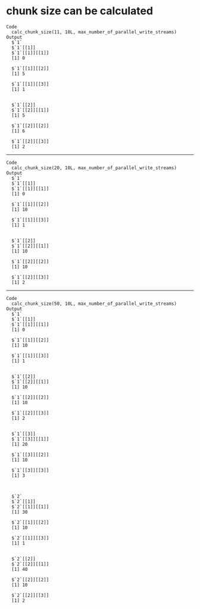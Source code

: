 # chunk size can be calculated

    Code
      calc_chunk_size(11, 10L, max_number_of_parallel_write_streams)
    Output
      $`1`
      $`1`[[1]]
      $`1`[[1]][[1]]
      [1] 0
      
      $`1`[[1]][[2]]
      [1] 5
      
      $`1`[[1]][[3]]
      [1] 1
      
      
      $`1`[[2]]
      $`1`[[2]][[1]]
      [1] 5
      
      $`1`[[2]][[2]]
      [1] 6
      
      $`1`[[2]][[3]]
      [1] 2
      
      
      

---

    Code
      calc_chunk_size(20, 10L, max_number_of_parallel_write_streams)
    Output
      $`1`
      $`1`[[1]]
      $`1`[[1]][[1]]
      [1] 0
      
      $`1`[[1]][[2]]
      [1] 10
      
      $`1`[[1]][[3]]
      [1] 1
      
      
      $`1`[[2]]
      $`1`[[2]][[1]]
      [1] 10
      
      $`1`[[2]][[2]]
      [1] 10
      
      $`1`[[2]][[3]]
      [1] 2
      
      
      

---

    Code
      calc_chunk_size(50, 10L, max_number_of_parallel_write_streams)
    Output
      $`1`
      $`1`[[1]]
      $`1`[[1]][[1]]
      [1] 0
      
      $`1`[[1]][[2]]
      [1] 10
      
      $`1`[[1]][[3]]
      [1] 1
      
      
      $`1`[[2]]
      $`1`[[2]][[1]]
      [1] 10
      
      $`1`[[2]][[2]]
      [1] 10
      
      $`1`[[2]][[3]]
      [1] 2
      
      
      $`1`[[3]]
      $`1`[[3]][[1]]
      [1] 20
      
      $`1`[[3]][[2]]
      [1] 10
      
      $`1`[[3]][[3]]
      [1] 3
      
      
      
      $`2`
      $`2`[[1]]
      $`2`[[1]][[1]]
      [1] 30
      
      $`2`[[1]][[2]]
      [1] 10
      
      $`2`[[1]][[3]]
      [1] 1
      
      
      $`2`[[2]]
      $`2`[[2]][[1]]
      [1] 40
      
      $`2`[[2]][[2]]
      [1] 10
      
      $`2`[[2]][[3]]
      [1] 2
      
      
      

